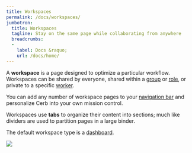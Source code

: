 ```yaml
---
title: Workspaces
permalink: /docs/workspaces/
jumbotron:
  title: Workspaces
  tagline: Stay on the same page while collaborating from anywhere
  breadcrumbs:
  -
    label: Docs &raquo;
    url: /docs/home/
---
```


A **workspace** is a page designed to optimize a particular workflow.  Workspaces can be shared by everyone, shared within a [group](/docs/groups/) or [role](/docs/roles/), or private to a specific [worker](/docs/workers/).

You can add any number of workspace pages to your [navigation bar](/docs/navigation/#pages) and personalize Cerb into your own mission control.

Workspaces use **tabs** to organize their content into sections; much like dividers are used to partition pages in a large binder.

The default workspace type is a [dashboard](/docs/dashboards/).

<div class="cerb-screenshot">
<img src="/assets/images/docs/using-cerb/workspaces/workspace-home.png" class="screenshot">
</div>

